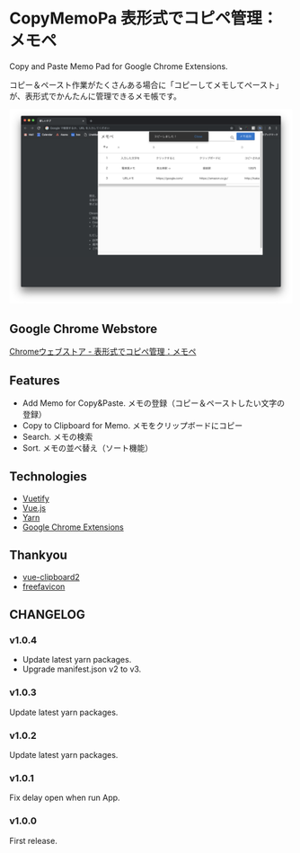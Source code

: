 # CopyMemoPa 表形式でコピペ管理：メモペ
Copy and Paste Memo Pad for Google Chrome Extensions.

コピー＆ペースト作業がたくさんある場合に「コピーしてメモしてペースト」が、表形式でかんたんに管理できるメモ帳です。

![メモペ](https://raw.githubusercontent.com/256hax/copymemopa/master/docs/screenshot-extension.png)

## Google Chrome Webstore
[Chromeウェブストア - 表形式でコピペ管理：メモペ](https://chrome.google.com/webstore/detail/%E8%A1%A8%E5%BD%A2%E5%BC%8F%E3%81%A7%E3%82%B3%E3%83%94%E3%83%9A%E7%AE%A1%E7%90%86%EF%BC%9A%E3%83%A1%E3%83%A2%E3%83%9A/ehndjibjmfffbbdiaomhbiflpneiflif?hl=ja)

## Features
- Add Memo for Copy&Paste. メモの登録（コピー＆ペーストしたい文字の登録）
- Copy to Clipboard for Memo. メモをクリップボードにコピー
- Search. メモの検索
- Sort. メモの並べ替え（ソート機能）

## Technologies
- [Vuetify](https://vuetifyjs.com/en/)
- [Vue.js](https://vuejs.org/)
- [Yarn](https://yarnpkg.com/en/)
- [Google Chrome Extensions](https://developer.chrome.com/extensions)

## Thankyou
- [vue-clipboard2](https://github.com/Inndy/vue-clipboard2)
- [freefavicon](https://www.freefavicon.com/)

## CHANGELOG
### v1.0.4
- Update latest yarn packages.
- Upgrade manifest.json v2 to v3.

### v1.0.3
Update latest yarn packages.

### v1.0.2
Update latest yarn packages.

### v1.0.1
Fix delay open when run App.

### v1.0.0
First release.